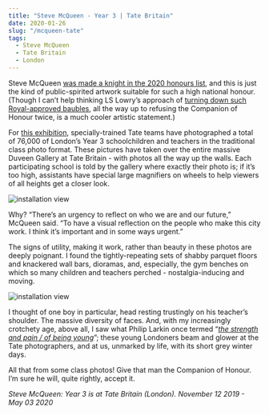 ```yaml
---
title: "Steve McQueen - Year 3 | Tate Britain"
date: 2020-01-26
slug: "/mcqueen-tate"
tags:
  - Steve McQueen
  - Tate Britain
  - London
---
```


Steve McQueen [was made a knight in the 2020 honours list](https://www.bbc.co.uk/news/entertainment-arts-50901526), and this is just the kind of public-spirited artwork suitable for such a high national honour. (Though I can’t help thinking LS Lowry’s approach of [turning down such Royal-approved baubles](https://en.wikipedia.org/wiki/List_of_people_who_have_declined_a_British_honour), all the way up to refusing the Companion of Honour twice, is a much cooler artistic statement.)

For [this exhibition](https://www.tate.org.uk/whats-on/tate-britain/exhibition/steve-mcqueen-year-3), specially-trained Tate teams have photographed a total of 76,000 of London’s Year 3 schoolchildren and teachers in the traditional class photo format. These pictures have taken over the entire massive Duveen Gallery at Tate Britain - with photos all the way up the walls. Each participating school is told by the gallery where exactly their photo is; if it’s too high, assistants have special large magnifiers on wheels to help viewers of all heights get a closer look.

![installation view](/mcqueen-tate-1.jpg)

Why? “There’s an urgency to reflect on who we are and our future,” McQueen said. “To have a visual reflection on the people who make this city work. I think it’s important and in some ways urgent.”

The signs of utility, making it work, rather than beauty in these photos are deeply poignant. I found the tightly-repeating sets of shabby parquet floors and knackered wall bars, dioramas, and, especially, the gym benches on which so many children and teachers perched - nostalgia-inducing and moving.

![installation view](/mcqueen-tate-2.jpg)

I thought of one boy in particular, head resting trustingly on his teacher’s shoulder. The massive diversity of faces. And, with my increasingly crotchety age, above all, I saw what Philip Larkin once termed “*[the strength and pain / of being young](https://www.poetryfoundation.org/poems/48418/sad-steps)*”; these young Londoners beam and glower at the Tate photographers, and at us, unmarked by life, with its short grey winter days.

All that from some class photos! Give that man the Companion of Honour. I’m sure he will, quite rightly, accept it.

*Steve McQueen: Year 3 is at Tate Britain (London). November 12 2019 - May 03 2020*
